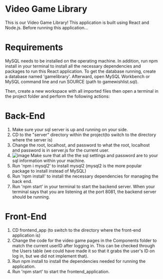 # Video Game Library

This is our Video Game Library! This application is built using React and Node.js. Before running this application... 

# Requirements
MySQL needs to be installed on the operating machine. In addition, run npm install in your terminal to 
install all the necessary dependencies and packages to run this React application.
To get the database running, create a database named 'gamelibrary'. 
Afterward, open MySQL Workbench or MySQL command line and run SOURCE (path to gamewishlist.sql). 

Then, create a new workspace with all imported files then open a terminal in the project folder and perform the following actions:

# Back-End
1) Make sure your sql server is up and running on your side. 
2) CD to the "server" directory within the project(to switch to the directory where the server is)
3) Change the root, localhost, and password to what the root, localhost and password is in server.js for the current user.
4) ![image](https://github.com/chrischin555/Video-Game-Library/assets/54284709/aa8fe5b1-11e7-482c-b03f-e21875f5d367)
Make sure that all the the sql settings and password are to your sql information within your machine.
5) Run 'npm i mysql2' to install mysql2 (mysql2 is the more popular package to install instead of MySQL)
6) Run 'npm install' to install the necessary dependencies for managing the back end. 
7) Run 'npm start' in your terminal to start the backend server. When your terminal says that you are listening at the port 8081, the backend server should be running.

# Front-End 
1) CD frontend_app (to switch to the directory where the front-end application is)
2) Change the code for the video game pages in the Components folder to match the current userID after logging in. This can be checked through the Users table
(we could have made it so that it grabs the user's ID on log in, but we did not implement that).
3) Run npm install to install the dependencies needed for running the application.
4) Run 'npm start' to start the frontend_application.  
